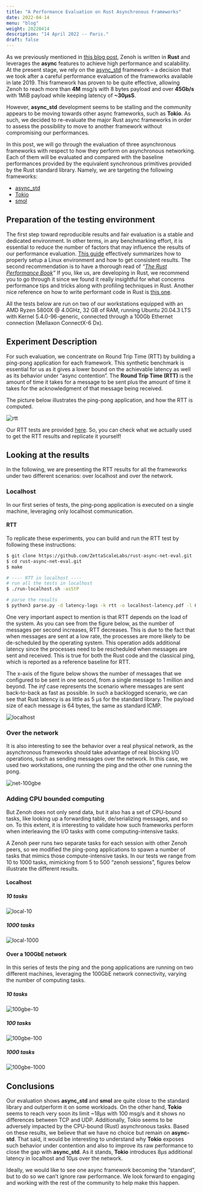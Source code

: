 ```yaml
---
title: "A Performance Evaluation on Rust Asynchronous Frameworks"
date: 2022-04-14
menu: "blog"
weight: 20220414
description: "14 April 2022 -- Paris."
draft: false
---
```


As we previously mentioned in [this blog post](https://zenoh.io/blog/2021-07-13-zenoh-performance-async/), Zenoh is written in **Rust** and leverages the **async** features to achieve high performance and scalability. At the present stage, we rely on the [async_std](https://async.rs/) framework – a decision that we took after a careful performance evaluation of the frameworks available in late 2019. This framework has proven to be quite effective, allowing Zenoh to reach more than **4M** msg/s with 8 bytes payload and over **45Gb/s** with 1MiB payload while keeping latency of **~30µsS**.

However, **async_std** development seems to be stalling and the community appears to be moving towards other async frameworks, such as **Tokio**. As such, we decided to re-evaluate the major Rust async frameworks in order to assess the possibility to move to another framework without compromising our performances.

In this post, we will go through the evaluation of three asynchronous frameworks with respect to how they perform on asynchronous networking. Each of them will be evaluated and compared with the baseline performances provided by the equivalent synchronous primitives provided by the Rust standard library. Namely, we are targeting the following frameworks:

- [async_std](https://async.rs/)
- [Tokio](https://tokio.rs/)
- [smol](https://github.com/smol-rs)

## Preparation of the testing environment

The first step toward reproducible results and fair evaluation is a stable and dedicated environment. In other terms, in any benchmarking effort, it is essential to reduce the number of factors that may influence the results of our performance evaluation. [This guide](https://easyperf.net/blog/2019/08/02/Perf-measurement-environment-on-Linux) effectively summarizes how to properly setup a Linux environment and how to get consistent results. The second recommendation is to have a thorough read of *“[The Rust Performance Book](https://nnethercote.github.io/perf-book/title-page.html)”* If you, like us, are developing in Rust, we recommend you to go through it since we found it really insightful for what concerns performance tips and tricks along with profiling techniques in Rust. Another nice reference on how to write performant code in Rust is [this one](http://likebike.com/posts/How_To_Write_Fast_Rust_Code.html]).

All the tests below are run on two of our workstations equipped with an AMD Ryzen 5800X @ 4.0GHz, 32 GB of RAM, running Ubuntu 20.04.3 LTS with Kernel 5.4.0-96-generic, connected through a 100Gb Ethernet connection (Mellaxon ConnectX-6 Dx).


## Experiment Description

For such evaluation, we concentrate on Round Trip Time (RTT) by building a ping-pong application for each framework. This synthetic benchmark is essential for us as it gives a lower bound on the achievable latency as well as its behavior under “async contention”. The **Round Trip Time (RTT)** is the amount of time it takes for a message to be sent plus the amount of time it takes for the acknowledgment of that message being received.

The picture below illustrates the ping-pong application, and how the RTT is computed.

![rtt](../../img/blog-rust-async-eval/rtt.png)

Our RTT tests are provided [here](https://github.com/ZettaScaleLabs/rust-async-net-eval). So, you can check what we actually used to get the RTT results and replicate it yourself!


## Looking at the results

In the following, we are presenting the RTT results for all the frameworks under two different scenarios: over localhost and over the network.

### Localhost

In our first series of tests, the ping-pong application is executed on a single machine, leveraging only localhost communication.

#### RTT

To replicate these experiments, you can build and run the RTT test by following these instructions:

```sh
$ git clone https://github.com/ZettaScaleLabs/rust-async-net-eval.git
$ cd rust-async-net-eval.git
$ make

# ---- RTT in localhost ----
# run all the tests in localhost
$ ./run-localhost.sh -asStP

# parse the results
$ python3 parse.py -d latency-logs -k rtt -o localhost-latency.pdf -l 0

```

One very important aspect to mention is that RTT depends on the load of the system. As you can see from the figure below, as the number of messages per second increases, RTT decreases. This is due to the fact that when messages are sent at a low rate, the processes are more likely to be de-scheduled by the operating system. This operation adds additional latency since the processes need to be rescheduled when messages are sent and received. This is true for both the Rust code and the classical ping, which is reported as a reference baseline for RTT.

The x-axis of the figure below shows the number of messages that we configured to be sent in one second, from a single message to 1 million and beyond. The *inf* case represents the scenario where messages are sent back-to-back as fast as possible. In such a backlogged scenario, we can see that Rust latency is as little as 5 µs for the standard library. The payload size of each message is 64 bytes, the same as standard ICMP.

![localhost](../../img/blog-rust-async-eval/local-0.png)

### Over the network

It is also interesting to see the behavior over a real physical network, as the asynchronous frameworks should take advantage of real blocking I/O operations, such as sending messages over the network. In this case, we used two workstations, one running the ping and the other one running the pong.

![net-100gbe](../../img/blog-rust-async-eval/100gbe-0.png)

### Adding CPU bounded computing

But Zenoh does not only send data, but it also has a set of CPU-bound tasks, like looking up a forwarding table, de/serializing messages, and so on. To this extent, it is interesting to validate how such frameworks perform when interleaving the I/O tasks with come computing-intensive tasks.

A Zenoh peer runs two separate tasks for each session with other Zenoh peers, so we modified the ping-pong applications to spawn a number of tasks that mimics those compute-intensive tasks.
In our tests we range from 10 to 1000 tasks, mimicking from 5 to 500 “zenoh sessions”, figures below illustrate the different results.

#### Localhost

##### 10 tasks

![local-10](../../img/blog-rust-async-eval/local-10.png)

##### 1000 tasks

![local-1000](../../img/blog-rust-async-eval/local-1000.png)

#### Over a 100GbE network

In this series of tests the ping and the pong applications are running on two different machines, leveraging the 100GbE network connectivity, varying the number of computing tasks.

##### 10 tasks

![100gbe-10](../../img/blog-rust-async-eval/100gbe-10.png)

##### 100 tasks

![100gbe-100](../../img/blog-rust-async-eval/100gbe-100.png)

##### 1000 tasks

![100gbe-1000](../../img/blog-rust-async-eval/100gbe-1000.png)


## Conclusions

Our evaluation shows **async_std** and **smol** are quite close to the standard library and  outperform it on some workloads. On the other hand, **Tokio** seems to reach very soon its limit ~18µs with 100 msg/s and it shows no differences between TCP and UDP. Additionally, Tokio seems to be adversely impacted by the CPU-bound (Rust) asynchronous tasks.
Based on these results, we believe that we have no choice but remain on **async-std**. That said, it would be interesting to understand why **Tokio** exposes such behavior under contention and also to improve its raw performance to close the gap with **async_std**. As it stands, **Tokio** introduces 8µs additional latency in localhost and 10µs over the network.

Ideally, we would like to see one async framework becoming the “standard”, but to do so we can’t ignore raw performance. We look forward to engaging and working with the rest of the community to help make this happen.
